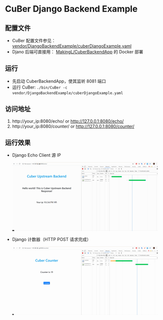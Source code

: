 # CuBer Django Backend Example

## 配置文件

- CuBer 配置文件参见： [vendor/DjangoBackendExample/cuberDjangoExample.yaml](cuberDjangoExample.yaml)
- Djano 后端可直接用： [MakingL/CuberBackendApp](https://github.com/MakingL/CuberBackendApp) 的 Docker 部署

## 运行

- 先启动 CuberBackendApp，使其监听 8081 端口
- 运行 CuBer: `./bin/CuBer -c vendor/DjangoBackendExample/cuberDjangoExample.yaml`

## 访问地址

1. http://your_ip:8080/echo/ or http://127.0.0.1:8080/echo/
2. http://your_ip:8080/counter/ or http://127.0.0.1:8080/counter/

## 运行效果

- Django Echo Client 源 IP

    ![CuBer_Django_echo](../images/CuBer_Django_echo.gif)

- Django 计数器（HTTP POST 请求完成）

    ![CuBer_Django_counter](../images/CuBer_Django_counter.gif)
